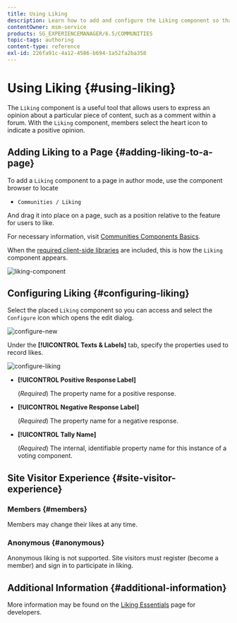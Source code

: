 ```yaml
---
title: Using Liking
description: Learn how to add and configure the Liking component so that users can express an opinion about a particular piece of content, such as a comment.
contentOwner: msm-service
products: SG_EXPERIENCEMANAGER/6.5/COMMUNITIES
topic-tags: authoring
content-type: reference
exl-id: 226fa91c-4a12-4586-b694-1a52fa2ba358
---
```

# Using Liking {#using-liking}

The `Liking` component is a useful tool that allows users to express an opinion about a particular piece of content, such as a comment within a forum. With the `Liking` component, members select the heart icon to indicate a positive opinion.

## Adding Liking to a Page {#adding-liking-to-a-page}

To add a `Liking` component to a page in author mode, use the component browser to locate

* `Communities / Liking`

And drag it into place on a page, such as a position relative to the feature for users to like.

For necessary information, visit [Communities Components Basics](basics.md).

When the [required client-side libraries](essentials-liking.md#essentials-for-client-side) are included, this is how the `Liking` component appears.

![liking-component](assets/liking-component.png)

## Configuring Liking {#configuring-liking}

Select the placed `Liking` component so you can access and select the `Configure` icon which opens the edit dialog.

![configure-new](assets/configure-new.png)

Under the **[!UICONTROL Texts & Labels]** tab, specify the properties used to record likes.

![configure-liking](assets/configure-liking.png)

* **[!UICONTROL Positive Response Label]**
  
  (*Required*) The property name for a positive response.

* **[!UICONTROL Negative Response Label]**
  
  (*Required*) The property name for a negative response.

* **[!UICONTROL Tally Name]**
  
  (*Required*) The internal, identifiable property name for this instance of a voting component.

## Site Visitor Experience {#site-visitor-experience}

### Members {#members}

Members may change their likes at any time.

### Anonymous {#anonymous}

Anonymous liking is not supported. Site visitors must register (become a member) and sign in to participate in liking.

## Additional Information {#additional-information}

More information may be found on the [Liking Essentials](essentials-liking.md) page for developers.

